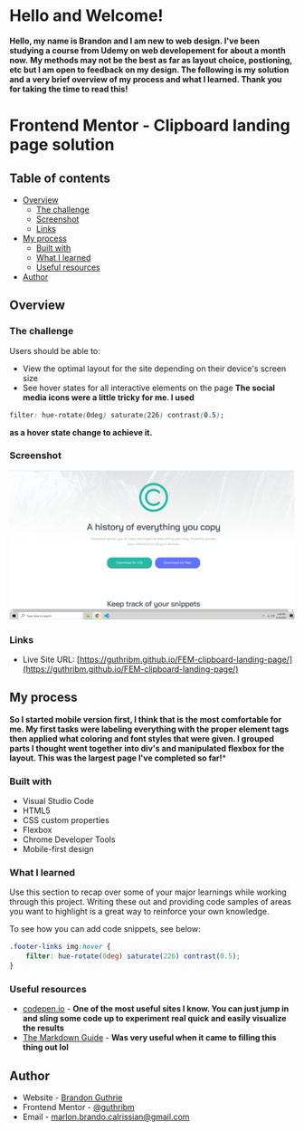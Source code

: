 # Hello and Welcome!
**Hello, my name is Brandon and I am new to web design. I've been studying a course from Udemy on web developement for about a month now.**
**My methods may not be the best as far as layout choice, postioning, etc but I am open to feedback on my design. The following is my solution**
**and a very brief overview of my process and what I learned. Thank you for taking the time to read this!**


# Frontend Mentor - Clipboard landing page solution


## Table of contents

- [Overview](#overview)
  - [The challenge](#the-challenge)
  - [Screenshot](#screenshot)
  - [Links](#links)
- [My process](#my-process)
  - [Built with](#built-with)
  - [What I learned](#what-i-learned)  
  - [Useful resources](#useful-resources)
- [Author](#author)




## Overview

### The challenge

Users should be able to:

- View the optimal layout for the site depending on their device's screen size
- See hover states for all interactive elements on the page
**The social media icons were a little tricky for me. I used** 
```css
filter: hue-rotate(0deg) saturate(226) contrast(0.5);
```
**as a hover state change to achieve it.**

### Screenshot

![my screenshot](./images/my_screenshot.png)



### Links


- Live Site URL: [https://guthribm.github.io/FEM-clipboard-landing-page/](https://guthribm.github.io/FEM-clipboard-landing-page/)

## My process

**So I started mobile version first, I think that is the most comfortable for me. My first tasks were labeling everything with the proper element tags then applied what coloring and font styles that were given. I grouped parts I thought went together into div's and manipulated flexbox for the layout. This was the largest page I've completed so far!***

### Built with

- Visual Studio Code
- HTML5
- CSS custom properties
- Flexbox
- Chrome Developer Tools
- Mobile-first design



### What I learned

Use this section to recap over some of your major learnings while working through this project. Writing these out and providing code samples of areas you want to highlight is a great way to reinforce your own knowledge.

To see how you can add code snippets, see below:


```css
.footer-links img:hover {    
    filter: hue-rotate(0deg) saturate(226) contrast(0.5);
}
```



### Useful resources

- [codepen.io](https://codepen.io/pen/) - **One of the most useful sites I know. You can just jump in and sling some code up to experiment real quick and easily visualize the results**
- [The Markdown Guide](https://www.markdownguide.org/) - **Was very useful when it came to filling this thing out lol**



## Author

- Website - [Brandon Guthrie](https://guthribm.github.io/cv/)
- Frontend Mentor - [@guthribm](https://www.frontendmentor.io/profile/guthribm)
- Email - marlon.brando.calrissian@gmail.com


